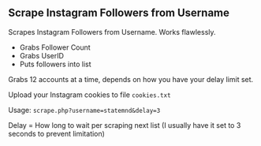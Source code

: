 ## Scrape Instagram Followers from Username

Scrapes Instagram Followers from Username. Works flawlessly.

* Grabs Follower Count
* Grabs UserID
* Puts followers into list

Grabs 12 accounts at a time, depends on how you have your delay limit set.

Upload your Instagram cookies to file ```cookies.txt```

Usage: ```scrape.php?username=statemnd&delay=3```

Delay = How long to wait per scraping next list (I usually have it set to 3 seconds to prevent limitation)
